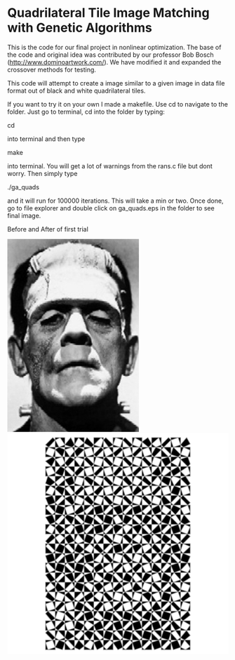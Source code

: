 # Quadrilateral Tile Image Matching with Genetic Algorithms

This is the code for our final project in nonlinear optimization. The base of the code and original idea was contributed by our professor Bob Bosch (http://www.dominoartwork.com/). We have modified it and expanded the crossover methods for testing.

This code will attempt to create a image similar to a given image in data file format out of black and white quadrilateral tiles.

If you want to try it on your own I made a makefile. Use cd to navigate to the folder. Just go to terminal, cd into the folder by typing:

cd <name of folder>

into terminal and then type

make

into terminal. You will get a lot of warnings from the rans.c file but dont worry. Then simply type

./ga_quads

and it will run for 100000 iterations. This will take a min or two. Once done, go to file explorer and double click on ga_quads.eps in the folder to see final image. 

Before and After of first trial


![Before Image](images/frankenstein300x440.jpg)
![After Image](images/ga_quads_local_costum_1M_Ext.jpg)<!-- .element height="50%" width="50%" -->
